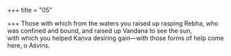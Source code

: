+++
title = "05"

+++
Those with which from the waters you raised up rasping Rebha, who was  confined and bound, and raised up Vandana to see the sun,  
with which you helped Kaṇva desiring gain—with those forms of help  come here, o Aśvins.  